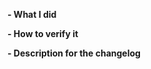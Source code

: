 <!--
Customized from the template (https://github.com/docker/cli/blob/master/.github/PULL_REQUEST_TEMPLATE.md)

Please make sure you've read and understood our contributing guidelines;
https://github.com/mosajjal/horusec/blob/master/CONTRIBUTING.md

Please provide the following information:
-->

**- What I did**

**- How to verify it**

**- Description for the changelog**
<!--
Write a short (one line) summary that describes the changes in this
pull request for inclusion in the changelog:
-->

